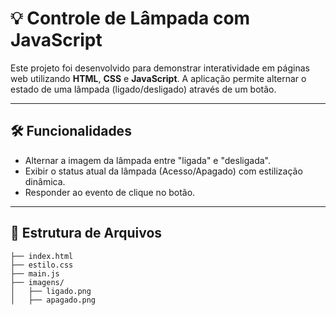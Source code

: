 # 💡 Controle de Lâmpada com JavaScript

Este projeto foi desenvolvido para demonstrar interatividade em páginas web utilizando **HTML**, **CSS** e **JavaScript**. A aplicação permite alternar o estado de uma lâmpada (ligado/desligado) através de um botão.

---

## 🛠️ **Funcionalidades**

- Alternar a imagem da lâmpada entre "ligada" e "desligada".
- Exibir o status atual da lâmpada (Acesso/Apagado) com estilização dinâmica.
- Responder ao evento de clique no botão.

---

## 📂 **Estrutura de Arquivos**

```plaintext
├── index.html
├── estilo.css
├── main.js
├── imagens/
│   ├── ligado.png
│   ├── apagado.png
